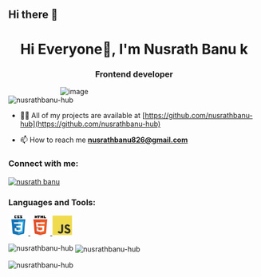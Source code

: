 ## Hi there 👋

<!--
**nusrathbanu-hub/nusrathbanu-hub** is a ✨ _special_ ✨ repository because its `README.md` (this file) appears on your GitHub profile.

Here are some ideas to get you started:

- 🔭 I’m currently working on ...
- 🌱 I’m currently learning ...
- 👯 I’m looking to collaborate on ...
- 🤔 I’m looking for help with ...
- 💬 Ask me about ...
- 📫 How to reach me: ...
- 😄 Pronouns: ...
- ⚡ Fun fact: 
-->
<h1 align="center">Hi Everyone👋, I'm Nusrath Banu k</h1>
<h3 align="center">Frontend developer</h3>
<img align="right" alt="image" width="400px" src="https://img.freepik.com/premium-photo/html-system-website-concept_23-2150376770.jpg?size=626&ext=jpg&ga=GA1.1.520765583.1720968783&semt=sph">

<p align="left"> <img src="https://komarev.com/ghpvc/?username=nusrathbanu-hub&label=Profile%20views&color=0e75b6&style=flat" alt="nusrathbanu-hub" /> </p>

- 👨‍💻 All of my projects are available at [https://github.com/nusrathbanu-hub](https://github.com/nusrathbanu-hub)

- 📫 How to reach me **nusrathbanu826@gmail.com**

<h3 align="left">Connect with me:</h3>
<p align="left">
<a href="https://linkedin.com/in/nusrath banu" target="blank"><img align="center" src="https://raw.githubusercontent.com/rahuldkjain/github-profile-readme-generator/master/src/images/icons/Social/linked-in-alt.svg" alt="nusrath banu" height="30" width="40" /></a>
</p>

<h3 align="left">Languages and Tools:</h3>
<p align="left"> <a href="https://www.w3schools.com/css/" target="_blank" rel="noreferrer"> <img src="https://raw.githubusercontent.com/devicons/devicon/master/icons/css3/css3-original-wordmark.svg" alt="css3" width="40" height="40"/> </a> <a href="https://www.w3.org/html/" target="_blank" rel="noreferrer"> <img src="https://raw.githubusercontent.com/devicons/devicon/master/icons/html5/html5-original-wordmark.svg" alt="html5" width="40" height="40"/> </a> <a href="https://developer.mozilla.org/en-US/docs/Web/JavaScript" target="_blank" rel="noreferrer"> <img src="https://raw.githubusercontent.com/devicons/devicon/master/icons/javascript/javascript-original.svg" alt="javascript" width="40" height="40"/> </a> </p>

<p><img align="left" src="https://github-readme-stats.vercel.app/api/top-langs?username=nusrathbanu-hub&show_icons=true&locale=en&layout=compact" alt="nusrathbanu-hub" /></p>

<p>&nbsp;<img align="center" src="https://github-readme-stats.vercel.app/api?username=nusrathbanu-hub&show_icons=true&locale=en" alt="nusrathbanu-hub" /></p>

<p><img align="center" src="https://github-readme-streak-stats.herokuapp.com/?user=nusrathbanu-hub&" alt="nusrathbanu-hub" /></p>

